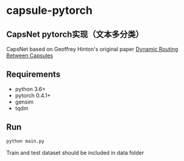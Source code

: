# capsule-pytorch

## CapsNet pytorch实现（文本多分类）

CapsNet based on Geoffrey Hinton's original paper 
[Dynamic Routing Between Capsules](https://arxiv.org/abs/1710.09829)

## Requirements

 - python 3.6+
 - pytorch 0.4.1+
 - gensim
 - tqdm
   
## Run

```bash
python main.py
```
Train and test dataset should be included in data folder

## 
